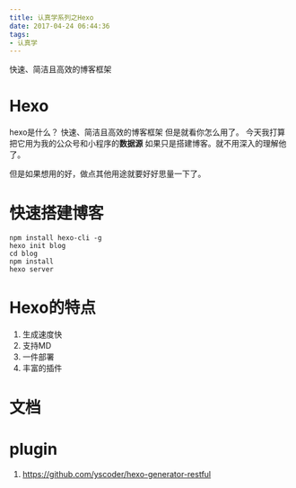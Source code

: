 ```yaml
---
title: 认真学系列之Hexo
date: 2017-04-24 06:44:36
tags: 
- 认真学
---
```


快速、简洁且高效的博客框架
<!--more-->

# Hexo
hexo是什么？
快速、简洁且高效的博客框架
但是就看你怎么用了。
今天我打算把它用为我的公众号和小程序的**数据源**
如果只是搭建博客。就不用深入的理解他了。

但是如果想用的好，做点其他用途就要好好思量一下了。

# 快速搭建博客
```shell
npm install hexo-cli -g
hexo init blog
cd blog
npm install
hexo server
```

# Hexo的特点
1. 生成速度快
2. 支持MD
3. 一件部署
4. 丰富的插件

# 文档

# plugin
1. <https://github.com/yscoder/hexo-generator-restful>


